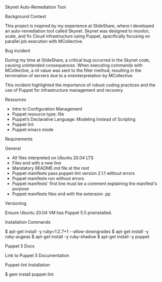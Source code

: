 Skynet Auto-Remediation Tool

Background Context

This project is inspired by my experience at SlideShare, where I developed an auto-remediation tool called Skynet. Skynet was designed to monitor, scale, and fix Cloud infrastructure using Puppet, specifically focusing on parallel job execution with MCollective.

Bug Incident

During my time at SlideShare, a critical bug occurred in the Skynet code, causing unintended consequences. When executing commands with MCollective, a nil value was sent to the filter method, resulting in the termination of servers due to a misinterpretation by MCollective.

This incident highlighted the importance of robust coding practices and the use of Puppet for infrastructure management and recovery.

Resources

- Intro to Configuration Management
- Puppet resource type: file
- Puppet’s Declarative Language: Modeling Instead of Scripting
- Puppet lint
- Puppet emacs mode

Requirements

General

- All files interpreted on Ubuntu 20.04 LTS
- Files end with a new line
- Mandatory README.md file at the root
- Puppet manifests pass puppet-lint version 2.1.1 without errors
- Puppet manifests run without errors
- Puppet manifests' first line must be a comment explaining the manifest's purpose
- Puppet manifests files end with the extension .pp

Versioning

Ensure Ubuntu 20.04 VM has Puppet 5.5 preinstalled.

Installation Commands

$ apt-get install -y ruby=1:2.7+1 --allow-downgrades
$ apt-get install -y ruby-augeas
$ apt-get install -y ruby-shadow
$ apt-get install -y puppet

Puppet 5 Docs

Link to Puppet 5 Documentation

Puppet-lint Installation

$ gem install puppet-lint

